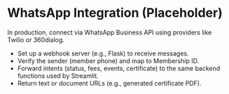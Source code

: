 # WhatsApp Integration (Placeholder)

In production, connect via WhatsApp Business API using providers like Twilio or 360dialog.

- Set up a webhook server (e.g., Flask) to receive messages.
- Verify the sender (member phone) and map to Membership ID.
- Forward intents (status, fees, events, certificate) to the same backend functions used by Streamlit.
- Return text or document URLs (e.g., generated certificate PDF).